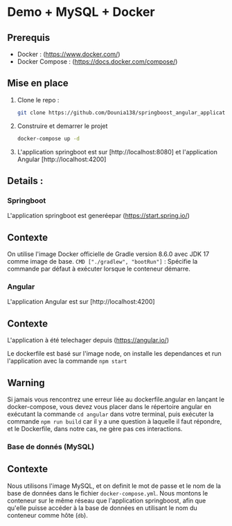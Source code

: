 # Demo  + MySQL + Docker

## Prerequis 

- Docker : (https://www.docker.com/)
- Docker Compose : (https://docs.docker.com/compose/)

## Mise en place

1. Clone le repo :

    ```bash
    git clone https://github.com/Dounia138/springboost_angular_application.git
    ```

2. Construire et demarrer le projet

    ```bash
    docker-compose up -d
    ```

3. L'application springboot est sur [http://localhost:8080] et l'application Angular  [http://localhost:4200]



## Details :


### Springboot

L'application springboot est generéepar  (https://start.spring.io/)

## Contexte

On utilise l'image Docker officielle de Gradle version 8.6.0 avec JDK 17 comme image de base.
`CMD ["./gradlew", "bootRun"]` : Spécifie la commande par défaut à exécuter lorsque le conteneur démarre.

### Angular

L'application Angular est sur [http://localhost:4200]

## Contexte

L'application à été telechager depuis 
(https://angular.io/)

Le dockerfile est basé sur l'image node, on installe les dependances et run l'application avec la commande  `npm start`

## Warning 

Si jamais vous rencontrez une erreur liée au dockerfile.angular en lançant le docker-compose, vous devez vous placer dans le répertoire angular en exécutant la commande `cd angular` dans votre terminal, puis exécuter la commande `npm run build` car il y a une question à laquelle il faut répondre, et le Dockerfile, dans notre cas, ne gère pas ces interactions.

### Base de donnés (MySQL)

## Contexte

Nous utilisons l'image MySQL, et on definit le mot de passe et le nom de la base de données dans le fichier `docker-compose.yml`.
Nous montons le conteneur sur le même réseau que l'application springboost, afin que qu'elle puisse accéder à la base de données en utilisant le nom du conteneur comme hôte (`db`).
